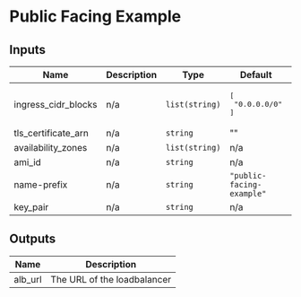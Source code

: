 # Public Facing Example

## Inputs

| Name | Description | Type | Default | Required |
|------|-------------|------|---------|:--------:|
| ingress_cidr_blocks | n/a | `list(string)` | <pre>[<br>  "0.0.0.0/0"<br>]</pre> | yes |
| tls_certificate_arn | n/a | `string` | \"\" | no |
| availability_zones | n/a | `list(string)` | n/a | yes |
| ami_id | n/a | `string` | n/a | yes |
| name-prefix | n/a | `string` | `"public-facing-example"` | no |
| key_pair | n/a | `string` | n/a | yes |

## Outputs

| Name | Description |
|------|-------------|
| alb_url | The URL of the loadbalancer |

